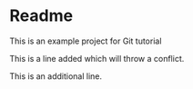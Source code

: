 # Readme

This is an example project for Git tutorial

This is a line added which will throw a conflict.

This is an additional line.

